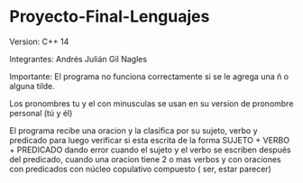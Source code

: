 # Proyecto-Final-Lenguajes

Version: C++ 14

Integrantes: Andrés Julián Gil Nagles

Importante: El programa no funciona correctamente si se le agrega una ñ o alguna tilde.

Los pronombres tu y el con minusculas se usan en su version de pronombre personal (tú y él)

El programa recibe una oracion y la clasifica por su sujeto, verbo y predicado para luego verificar si esta escrita de la forma SUJETO + VERBO + PREDICADO dando error cuando el sujeto y el verbo se escriben después del predicado, cuando una oracion tiene 2 o mas verbos y con oraciones con predicados con núcleo copulativo compuesto ( ser, estar parecer) 
